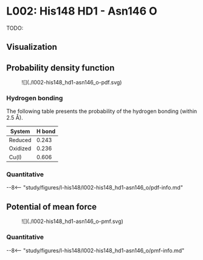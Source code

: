 # L002: His148 HD1 - Asn146 O

TODO:

## Visualization

<div id="reduced-view" class="mol-container"></div>
<script>
document.addEventListener('DOMContentLoaded', (event) => {
    const viewer = molstar.Viewer.create('reduced-view', {
        layoutIsExpanded: false,
        layoutShowControls: false,
        layoutShowRemoteState: false,
        layoutShowSequence: true,
        layoutShowLog: false,
        layoutShowLeftPanel: false,
        viewportShowExpand: true,
        viewportShowSelectionMode: true,
        viewportShowAnimation: false,
        pdbProvider: 'rcsb',
    }).then(viewer => {
        // viewer.loadStructureFromUrl("/analysis/005-rogfp-glh-md/data/traj/frame_106403.pdb", "pdb");
        viewer.loadSnapshotFromUrl("/misc/002-molstar-states/reduced-example.molj", "molj");
    });
});
</script>

## Probability density function

<figure markdown>
![](./l002-his148_hd1-asn146_o-pdf.svg)
</figure>

### Hydrogen bonding

The following table presents the probability of the hydrogen bonding (within 2.5 Å).

| System | H bond |
| ------ | ------ |
| Reduced | 0.243 |
| Oxidized | 0.236 |
| Cu(I) | 0.606 |

### Quantitative

--8<-- "study/figures/l-his148/l002-his148_hd1-asn146_o/pdf-info.md"

## Potential of mean force

<figure markdown>
![](./l002-his148_hd1-asn146_o-pmf.svg)
</figure>

### Quantitative

--8<-- "study/figures/l-his148/l002-his148_hd1-asn146_o/pmf-info.md"
